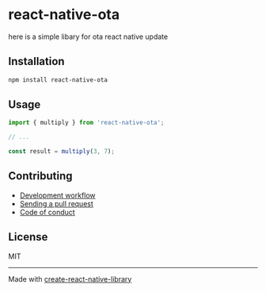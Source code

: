 # react-native-ota

here is a simple libary for ota react native update

## Installation


```sh
npm install react-native-ota
```


## Usage


```js
import { multiply } from 'react-native-ota';

// ...

const result = multiply(3, 7);
```


## Contributing

- [Development workflow](CONTRIBUTING.md#development-workflow)
- [Sending a pull request](CONTRIBUTING.md#sending-a-pull-request)
- [Code of conduct](CODE_OF_CONDUCT.md)

## License

MIT

---

Made with [create-react-native-library](https://github.com/callstack/react-native-builder-bob)
